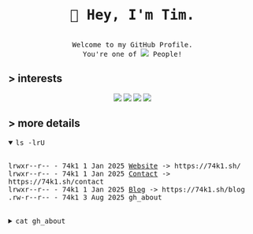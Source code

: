 <div align="center">
  <h1><samp>🖖 Hey, I'm Tim.</samp></h1>
</div>
<br>
<div align="center">
  <samp>Welcome to my GitHub Profile.</samp>
  <br>
  <samp>You're one of <img src="https://komarev.com/ghpvc/?username=74k1&color=dc143c&style=flat-square&label=views&abbreviated=true" /> People!</samp>
</div>

<h2>> interests</h2>
<div align="center">
<img src="https://img.shields.io/badge/Shell_Script-121011?style=for-the-badge&logo=gnu-bash&logoColor=white" />
<img src="https://img.shields.io/badge/NixOS-5277C3?style=for-the-badge&logo=nixos&logoColor=white" />
<img src="https://img.shields.io/badge/NeoVim-%2357A143.svg?&style=for-the-badge&logo=neovim&logoColor=white" />
<img src="https://img.shields.io/badge/Rust-000000?style=for-the-badge&logo=rust&logoColor=white" />
</div>

## > more details

<details open>
  <summary><samp>ls -lrU</samp></summary>
  <p>
    <br>
    <samp>lrwxr--r--  - 74k1 1 Jan 2025 <a href="https://74k1.sh/">Website</a> -> https://74k1.sh/</samp><br>
    <samp>lrwxr--r--  - 74k1 1 Jan 2025 <a href="https://74k1.sh/contact">Contact</a> -> https://74k1.sh/contact</samp><br>
    <samp>lrwxr--r--  - 74k1 1 Jan 2025 <a href="https://74k1.sh/blog">Blog</a> -> https://74k1.sh/blog</samp><br>
    <samp>.rw-r--r--  - 74k1 3 Aug 2025 gh_about
  </p>
</details>
<br>
<details align="left">
  <summary><samp>cat gh_about</samp></summary>
  <samp>
  I'm a Junior System Engineer with a love for thoughtfully-crafted cli tools, striking graphics and NixOS.<br><br>
  You'll often find me exploring new tools and tweaking configurations to make systems more useable.<br><br>
  I'm fascinated by efficient system management, cyber security, automation and the ways we can make computers work better for us.<br><br>
  The intersection of usability and technical elegance is where I thrive.<br><br>
  I'm currently pursuing my federal Cyber Security Specialist certification while gaining hands-on experience through system administration and my self-hosted servers.<br><br>
  Take a look to see what I've been working on.<br><br>
  If you have any questions or want to know more about me, feel free to go through my website (linked above) and reach out.
  </samp>
</details>

